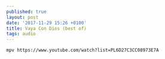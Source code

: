 ```yaml
---
published: true
layout: post
date: '2017-11-29 15:26 +0100'
title: Vaya Con Dios (best of)
tags: audio
---
```

	mpv https://www.youtube.com/watch?list=PL6D27C3CC08973E7A
